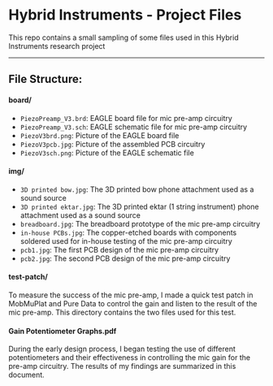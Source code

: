 # Hybrid Instruments - Project Files
This repo contains a small sampling of some files used in this Hybrid Instruments research project

---

## File Structure:

#### board/
- `PiezoPreamp_V3.brd`: EAGLE board file for mic pre-amp circuitry
- `PiezoPreamp_V3.sch`: EAGLE schematic file for mic pre-amp circuitry
- `PiezoV3brd.png`: Picture of the EAGLE board file
- `PiezoV3pcb.jpg`: Picture of the assembled PCB circuitry
- `PiezoV3sch.png`: Picture of the EAGLE schematic file

#### img/
- `3D printed bow.jpg`: The 3D printed bow phone attachment used as a sound source
- `3D printed ektar.jpg`: The 3D printed ektar (1 string instrument) phone attachment used as a sound source
- `breadboard.jpg`: The breadboard prototype of the mic pre-amp circuitry
- `in-house PCBs.jpg`: The copper-etched boards with components soldered used for in-house testing of the mic pre-amp circuitry
- `pcb1.jpg`: The first PCB design of the mic pre-amp circuitry
- `pcb2.jpg`: The second PCB design of the mic pre-amp circuitry

#### test-patch/
To measure the success of the mic pre-amp, I made a quick test patch in MobMuPlat and Pure Data to control the gain and listen to the result of the mic pre-amp. This directory contains the two files used for this test.

#### Gain Potentiometer Graphs.pdf
During the early design process, I began testing the use of different potentiometers and their effectiveness in controlling the mic gain for the pre-amp circuitry. The results of my findings are summarized in this document.
